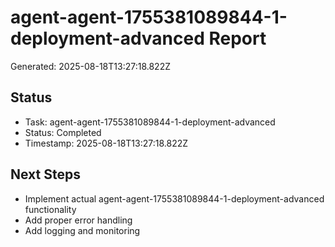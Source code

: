 # agent-agent-1755381089844-1-deployment-advanced Report

Generated: 2025-08-18T13:27:18.822Z

## Status
- Task: agent-agent-1755381089844-1-deployment-advanced
- Status: Completed
- Timestamp: 2025-08-18T13:27:18.822Z

## Next Steps
- Implement actual agent-agent-1755381089844-1-deployment-advanced functionality
- Add proper error handling
- Add logging and monitoring
